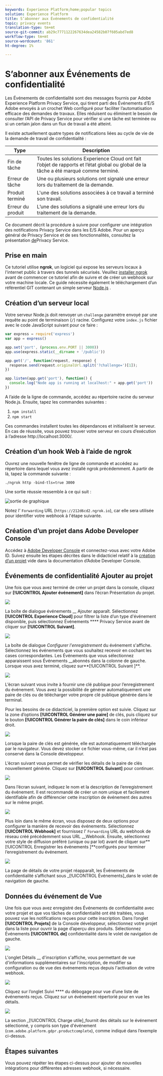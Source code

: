 ```yaml
---
keywords: Experience Platform;home;popular topics
solution: Experience Platform
title: S’abonner aux Événements de confidentialité
topic: privacy events
translation-type: tm+mt
source-git-commit: ab29c7771122267634dea24582b07f605abd7ed8
workflow-type: tm+mt
source-wordcount: '861'
ht-degree: 1%

---
```



# S’abonner aux Événements de confidentialité

Les Événements de confidentialité sont des messages fournis par Adobe Experience Platform Privacy Service, qui tirent parti des Événements d’E/S Adobe envoyés à un crochet Web configuré pour faciliter l’automatisation efficace des demandes de travaux. Elles réduisent ou éliminent le besoin de consulter l’API de Privacy Service pour vérifier si une tâche est terminée ou si un certain jalon dans un flux de travail a été atteint.

Il existe actuellement quatre types de notifications liées au cycle de vie de la demande de travail de confidentialité :

| Type | Description |
--- | ---
| Fin de tâche | Toutes les solutions Experience Cloud ont fait l’objet de rapports et l’état global ou global de la tâche a été marqué comme terminé. |
| Erreur de tâche | Une ou plusieurs solutions ont signalé une erreur lors du traitement de la demande. |
| Produit terminé | L&#39;une des solutions associées à ce travail a terminé son travail. |
| Erreur du produit | L’une des solutions a signalé une erreur lors du traitement de la demande. |

Ce document décrit la procédure à suivre pour configurer une intégration des notifications Privacy Service dans les E/S Adobe. Pour un aperçu général de Privacy Service et de ses fonctionnalités, consultez la présentation [de](home.md)Privacy Service.

## Prise en main

Ce tutoriel utilise **ngrok**, un logiciel qui expose les serveurs locaux à l&#39;internet public à travers des tunnels sécurisés. Veuillez [installer ngrok](https://ngrok.com/download) avant de commencer ce tutoriel afin de suivre et de créer un webhook sur votre machine locale. Ce guide nécessite également le téléchargement d’un référentiel GIT contenant un simple serveur [Node.js](https://nodejs.org/) .

## Création d’un serveur local

Votre serveur Node.js doit renvoyer un `challenge` paramètre envoyé par une requête au point de terminaison (`/`) racine. Configurez votre `index.js` fichier avec le code JavaScript suivant pour ce faire :

```js
var express = require('express')
var app = express()

app.set('port', (process.env.PORT || 3000))
app.use(express.static(__dirname + '/public'))

app.get('/', function(request, response) {
  response.send(request.originalUrl.split('?challenge=')[1]);
})

app.listen(app.get('port'), function() {
  console.log("Node app is running at localhost:" + app.get('port'))
})
```

A l’aide de la ligne de commande, accédez au répertoire racine du serveur Node.js. Ensuite, tapez les commandes suivantes :

1. `npm install`
1. `npm start`

Ces commandes installent toutes les dépendances et initialisent le serveur. En cas de réussite, vous pouvez trouver votre serveur en cours d’exécution à l’adresse http://localhost:3000/.

## Création d’un hook Web à l’aide de ngrok

Ouvrez une nouvelle fenêtre de ligne de commande et accédez au répertoire dans lequel vous avez installé ngrok précédemment. A partir de là, tapez la commande suivante :

```shell
./ngrok http -bind-tls=true 3000
```

Une sortie réussie ressemble à ce qui suit :

![sortie de graphique](images/privacy-events/ngrok-output.png)

Notez l&#39; `Forwarding` URL (`https://212d6cd2.ngrok.io`), car elle sera utilisée pour identifier votre webhook à l&#39;étape suivante.

## Création d’un projet dans Adobe Developer Console

Accédez à [Adobe Developer Console](https://www.adobe.com/go/devs_console_ui) et connectez-vous avec votre Adobe ID. Suivez ensuite les étapes décrites dans le didacticiel relatif à la [création d’un projet](https://www.adobe.io/apis/experienceplatform/console/docs.html#!AdobeDocs/adobeio-console/master/projects-empty.md) vide dans la documentation d’Adobe Developer Console.

## Événements de confidentialité Ajouter au projet

Une fois que vous avez terminé de créer un projet dans la console, cliquez sur **[!UICONTROL Ajouter événement]** dans l’écran Présentation _du_ projet.

![](./images/privacy-events/add-event-button.png)

La boîte de dialogue événements __ Ajouter apparaît. Sélectionnez **[!UICONTROL Experience Cloud]** pour filtrer la liste d’un type d&#39;événement disponible, puis sélectionnez Événements **** Privacy Service avant de cliquer sur **[!UICONTROL Suivant]**.

![](./images/privacy-events/add-privacy-events.png)

La boîte de dialogue _Configurer l&#39;enregistrement_ du événement s&#39;affiche. Sélectionnez les événements que vous souhaitez recevoir en cochant les cases correspondantes. Les Événements que vous sélectionnez apparaissent sous Événements __abonnés dans la colonne de gauche. Lorsque vous avez terminé, cliquez sur**[!UICONTROL  Suivant ]**.

![](./images/privacy-events/choose-subscriptions.png)

L’écran suivant vous invite à fournir une clé publique pour l’enregistrement du événement. Vous avez la possibilité de générer automatiquement une paire de clés ou de télécharger votre propre clé publique générée dans le terminal.

Pour les besoins de ce didacticiel, la première option est suivie. Cliquez sur la zone d’options **[!UICONTROL Générer une paire]** de clés, puis cliquez sur le bouton **[!UICONTROL Générer la paire de clés]** dans le coin inférieur droit.

![](./images/privacy-events/generate-key-value.png)

Lorsque la paire de clés est générée, elle est automatiquement téléchargée par le navigateur. Vous devez stocker ce fichier vous-même, car il n’est pas conservé dans la Console développeur.

L’écran suivant vous permet de vérifier les détails de la paire de clés nouvellement générée. Cliquez sur **[!UICONTROL Suivant]** pour continuer.

![](./images/privacy-events/keypair-generated.png)

Dans l’écran suivant, indiquez le nom et la description de l’enregistrement du événement. Il est recommandé de créer un nom unique et facilement identifiable afin de différencier cette inscription de événement des autres sur le même projet.

![](./images/privacy-events/event-details.png)

Plus loin dans le même écran, vous disposez de deux options pour configurer la manière de recevoir des événements. Sélectionnez **[!UICONTROL Webhook]** et fournissez l’ `Forwarding` URL du webhook de réseau créé précédemment sous URL __Webhook. Ensuite, sélectionnez votre style de diffusion préféré (unique ou par lot) avant de cliquer sur**[!UICONTROL  Enregistrer les événements ]**configurés pour terminer l’enregistrement du événement.

![](./images/privacy-events/webhook-details.png)

La page de détails de votre projet réapparaît, les Événements de confidentialité s’affichant sous _[!UICONTROL Événements]_dans le volet de navigation de gauche.

## Données du événement de Vue

Une fois que vous avez enregistré des Événements de confidentialité avec votre projet et que vos tâches de confidentialité ont été traitées, vous pouvez vue les notifications reçues pour cette inscription. Dans l’onglet **[!UICONTROL Projets]** de la Console développeur, sélectionnez votre projet dans la liste pour ouvrir la page d’aperçu _des_ produits. Sélectionnez Événements **[!UICONTROL de]** confidentialité dans le volet de navigation de gauche.

![](./images/privacy-events/events-left-nav.png)

L&#39;onglet Détails __ d&#39;inscription s&#39;affiche, vous permettant de vue d&#39;informations supplémentaires sur l&#39;inscription, de modifier sa configuration ou de vue des événements reçus depuis l&#39;activation de votre webhook.

![](./images/privacy-events/registration-details.png)

Cliquez sur l’onglet Suivi **** du débogage pour vue d’une liste de événements reçus. Cliquez sur un événement répertorié pour en vue les détails.

![](images/privacy-events/debug-tracing.png)

La section _[!UICONTROL Charge utile]_fournit des détails sur le événement sélectionné, y compris son type d&#39;événement (`com.adobe.platform.gdpr.productcomplete`), comme indiqué dans l’exemple ci-dessus.

## Étapes suivantes

Vous pouvez répéter les étapes ci-dessus pour ajouter de nouvelles intégrations pour différentes adresses webhook, si nécessaire.